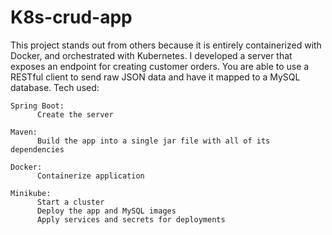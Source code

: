 # K8s-crud-app

This project stands out from others because it is entirely containerized with Docker, and orchestrated with Kubernetes. I developed a server that exposes an endpoint for creating customer orders. You are able to use a RESTful client to send raw JSON data and have it mapped to a MySQL database. 
Tech used:

    Spring Boot: 
          Create the server
    
    Maven: 
          Build the app into a single jar file with all of its dependencies
    
    Docker:
          Containerize application 
    
    Minikube:
          Start a cluster
          Deploy the app and MySQL images
          Apply services and secrets for deployments

